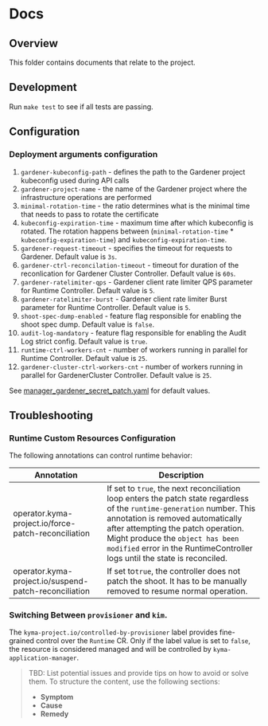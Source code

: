 # Docs

## Overview

This folder contains documents that relate to the project.

## Development

Run `make test` to see if all tests are passing. 

## Configuration

### Deployment arguments configuration
1. `gardener-kubeconfig-path` - defines the path to the Gardener project kubeconfig used during API calls
2. `gardener-project-name` - the name of the Gardener project where the infrastructure operations are performed
3. `minimal-rotation-time` - the ratio determines what is the minimal time that needs to pass to rotate the certificate
4. `kubeconfig-expiration-time` - maximum time after which kubeconfig is rotated. The rotation happens between (`minimal-rotation-time` * `kubeconfig-expiration-time`) and `kubeconfig-expiration-time`.
5. `gardener-request-timeout` - specifies the timeout for requests to Gardener. Default value is `3s`.
6. `gardener-ctrl-reconcilation-timeout` - timeout for duration of the reconlication for Gardener Cluster Controller. Default value is `60s`.
7. `gardener-ratelimiter-qps` - Gardener client rate limiter QPS parameter for Runtime Controller.  Default value is `5`.
8. `gardener-ratelimiter-burst` - Gardener client rate limiter Burst parameter for Runtime Controller.  Default value is `5`.
9. `shoot-spec-dump-enabled` - feature flag responsible for enabling the shoot spec dump. Default value is `false`.
10. `audit-log-mandatory` - feature flag responsible for enabling the Audit Log strict config. Default value is `true`.
11. `runtime-ctrl-workers-cnt` - number of workers running in parallel for Runtime Controller. Default value is `25`.
12. `gardener-cluster-ctrl-workers-cnt` - number of workers running in parallel for GardenerCluster Controller. Default value is `25`.

See [manager_gardener_secret_patch.yaml](../config/default/manager_gardener_secret_patch.yaml) for default values.

## Troubleshooting

### Runtime Custom Resources Configuration
The following annotations can control runtime behavior:

| Annotation  | Description                                                                                                                                                                                                                                                                                                                         |
| ------------- |-------------------------------------------------------------------------------------------------------------------------------------------------------------------------------------------------------------------------------------------------------------------------------------------------------------------------------------|
| operator.kyma-project.io/force-patch-reconciliation  | If set to `true`, the next reconciliation loop enters the patch state regardless of the `runtime-generation` number. This annotation is removed automatically after attempting the patch operation. Might produce the `object has been modified` error in the RuntimeController logs until the state is reconciled. |
| operator.kyma-project.io/suspend-patch-reconciliation  | If set to`true`, the controller does not patch the shoot. It has to be manually removed to resume normal operation.                                                                                                                                                                                                    |


### Switching Between `provisioner` and `kim`.

The `kyma-project.io/controlled-by-provisioner` label provides fine-grained control over the `Runtime` CR. Only if the label value is set to `false`, the resource is considered managed and will be controlled by `kyma-application-manager`.

> TBD: List potential issues and provide tips on how to avoid or solve them. To structure the content, use the following sections:
>
> - **Symptom**
> - **Cause**
> - **Remedy**
